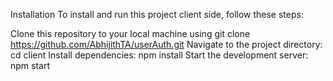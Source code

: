 Installation
To install and run this project client side, follow these steps:

Clone this repository to your local machine using git clone https://github.com/AbhijithTA/userAuth.git
Navigate to the project directory: cd client
Install dependencies: npm install
Start the development server: npm start
